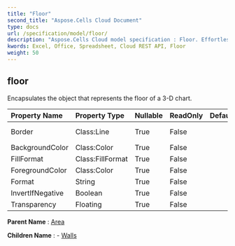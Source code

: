 ```yaml
---
title: "Floor"
second_title: "Aspose.Cells Cloud Document"
type: docs
url: /specification/model/floor/
description: "Aspose.Cells Cloud model specification : Floor. Effortlessly handle Excel and other spreadsheet documents with features like opening, generating, editing, splitting, merging, comparing, and converting."
kwords: Excel, Office, Spreadsheet, Cloud REST API, Floor
weight: 50
---
```


## **floor**

Encapsulates the object that represents the floor of a 3-D chart. 

| Property Name | Property Type | Nullable |  ReadOnly | DefaultValue | Description | 
| :- | :- | :- |:- |  :- | :- |
| Border | Class:Line | True |  False |  | Gets or sets the border . |  
| BackgroundColor | Class:Color | True |  False |  |  |  
| FillFormat | Class:FillFormat | True |  False |  |  |  
| ForegroundColor | Class:Color | True |  False |  |  |  
| Format | String | True |  False |  |  |  
| InvertIfNegative | Boolean | True |  False |  |  |  
| Transparency | Floating | True |  False |  |  |  

**Parent Name** : [Area](/specification/model/area)

**Children Name** : 
	-  [Walls](walls) 
